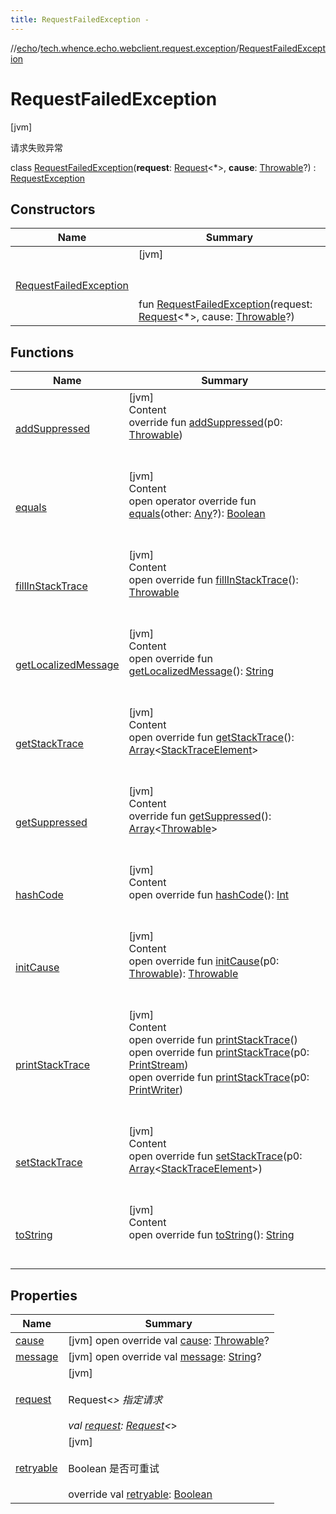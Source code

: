 ```yaml
---
title: RequestFailedException -
---
```

//[echo](../../index.md)/[tech.whence.echo.webclient.request.exception](../index.md)/[RequestFailedException](index.md)



# RequestFailedException  
 [jvm] 

请求失败异常

class [RequestFailedException](index.md)(**request**: [Request](../../tech.whence.echo.webclient.request/-request/index.md)<*>, **cause**: [Throwable](https://kotlinlang.org/api/latest/jvm/stdlib/kotlin/-throwable/index.html)?) : [RequestException](../-request-exception/index.md)   


## Constructors  
  
|  Name|  Summary| 
|---|---|
| [RequestFailedException](-request-failed-exception.md)|  [jvm] <br><br><br><br>fun [RequestFailedException](-request-failed-exception.md)(request: [Request](../../tech.whence.echo.webclient.request/-request/index.md)<*>, cause: [Throwable](https://kotlinlang.org/api/latest/jvm/stdlib/kotlin/-throwable/index.html)?)   <br>


## Functions  
  
|  Name|  Summary| 
|---|---|
| [addSuppressed](../../tech.whence.echo.webclient.response.exception/-response-unrecognized-exception/index.md#kotlin/Throwable/addSuppressed/#kotlin.Throwable/PointingToDeclaration/)| [jvm]  <br>Content  <br>override fun [addSuppressed](../../tech.whence.echo.webclient.response.exception/-response-unrecognized-exception/index.md#kotlin/Throwable/addSuppressed/#kotlin.Throwable/PointingToDeclaration/)(p0: [Throwable](https://kotlinlang.org/api/latest/jvm/stdlib/kotlin/-throwable/index.html))  <br><br><br>
| [equals](../../tech.whence.echo.webclient.response.exception/-response-unrecognized-exception/index.md#kotlin/Any/equals/#kotlin.Any?/PointingToDeclaration/)| [jvm]  <br>Content  <br>open operator override fun [equals](../../tech.whence.echo.webclient.response.exception/-response-unrecognized-exception/index.md#kotlin/Any/equals/#kotlin.Any?/PointingToDeclaration/)(other: [Any](https://kotlinlang.org/api/latest/jvm/stdlib/kotlin/-any/index.html)?): [Boolean](https://kotlinlang.org/api/latest/jvm/stdlib/kotlin/-boolean/index.html)  <br><br><br>
| [fillInStackTrace](../../tech.whence.echo.webclient.response.exception/-response-unrecognized-exception/index.md#kotlin/Throwable/fillInStackTrace/#/PointingToDeclaration/)| [jvm]  <br>Content  <br>open override fun [fillInStackTrace](../../tech.whence.echo.webclient.response.exception/-response-unrecognized-exception/index.md#kotlin/Throwable/fillInStackTrace/#/PointingToDeclaration/)(): [Throwable](https://kotlinlang.org/api/latest/jvm/stdlib/kotlin/-throwable/index.html)  <br><br><br>
| [getLocalizedMessage](../../tech.whence.echo.webclient.response.exception/-response-unrecognized-exception/index.md#kotlin/Throwable/getLocalizedMessage/#/PointingToDeclaration/)| [jvm]  <br>Content  <br>open override fun [getLocalizedMessage](../../tech.whence.echo.webclient.response.exception/-response-unrecognized-exception/index.md#kotlin/Throwable/getLocalizedMessage/#/PointingToDeclaration/)(): [String](https://kotlinlang.org/api/latest/jvm/stdlib/kotlin/-string/index.html)  <br><br><br>
| [getStackTrace](../../tech.whence.echo.webclient.response.exception/-response-unrecognized-exception/index.md#kotlin/Throwable/getStackTrace/#/PointingToDeclaration/)| [jvm]  <br>Content  <br>open override fun [getStackTrace](../../tech.whence.echo.webclient.response.exception/-response-unrecognized-exception/index.md#kotlin/Throwable/getStackTrace/#/PointingToDeclaration/)(): [Array](https://kotlinlang.org/api/latest/jvm/stdlib/kotlin/-array/index.html)<[StackTraceElement](https://docs.oracle.com/javase/8/docs/api/java/lang/StackTraceElement.html)>  <br><br><br>
| [getSuppressed](../../tech.whence.echo.webclient.response.exception/-response-unrecognized-exception/index.md#kotlin/Throwable/getSuppressed/#/PointingToDeclaration/)| [jvm]  <br>Content  <br>override fun [getSuppressed](../../tech.whence.echo.webclient.response.exception/-response-unrecognized-exception/index.md#kotlin/Throwable/getSuppressed/#/PointingToDeclaration/)(): [Array](https://kotlinlang.org/api/latest/jvm/stdlib/kotlin/-array/index.html)<[Throwable](https://kotlinlang.org/api/latest/jvm/stdlib/kotlin/-throwable/index.html)>  <br><br><br>
| [hashCode](../../tech.whence.echo.webclient.response.exception/-response-unrecognized-exception/index.md#kotlin/Any/hashCode/#/PointingToDeclaration/)| [jvm]  <br>Content  <br>open override fun [hashCode](../../tech.whence.echo.webclient.response.exception/-response-unrecognized-exception/index.md#kotlin/Any/hashCode/#/PointingToDeclaration/)(): [Int](https://kotlinlang.org/api/latest/jvm/stdlib/kotlin/-int/index.html)  <br><br><br>
| [initCause](../../tech.whence.echo.webclient.response.exception/-response-unrecognized-exception/index.md#kotlin/Throwable/initCause/#kotlin.Throwable/PointingToDeclaration/)| [jvm]  <br>Content  <br>open override fun [initCause](../../tech.whence.echo.webclient.response.exception/-response-unrecognized-exception/index.md#kotlin/Throwable/initCause/#kotlin.Throwable/PointingToDeclaration/)(p0: [Throwable](https://kotlinlang.org/api/latest/jvm/stdlib/kotlin/-throwable/index.html)): [Throwable](https://kotlinlang.org/api/latest/jvm/stdlib/kotlin/-throwable/index.html)  <br><br><br>
| [printStackTrace](../../tech.whence.echo.webclient.response.exception/-response-unrecognized-exception/index.md#kotlin/Throwable/printStackTrace/#/PointingToDeclaration/)| [jvm]  <br>Content  <br>open override fun [printStackTrace](../../tech.whence.echo.webclient.response.exception/-response-unrecognized-exception/index.md#kotlin/Throwable/printStackTrace/#/PointingToDeclaration/)()  <br>open override fun [printStackTrace](../../tech.whence.echo.webclient.response.exception/-response-unrecognized-exception/index.md#kotlin/Throwable/printStackTrace/#java.io.PrintStream/PointingToDeclaration/)(p0: [PrintStream](https://docs.oracle.com/javase/8/docs/api/java/io/PrintStream.html))  <br>open override fun [printStackTrace](../../tech.whence.echo.webclient.response.exception/-response-unrecognized-exception/index.md#kotlin/Throwable/printStackTrace/#java.io.PrintWriter/PointingToDeclaration/)(p0: [PrintWriter](https://docs.oracle.com/javase/8/docs/api/java/io/PrintWriter.html))  <br><br><br>
| [setStackTrace](../../tech.whence.echo.webclient.response.exception/-response-unrecognized-exception/index.md#kotlin/Throwable/setStackTrace/#kotlin.Array[java.lang.StackTraceElement]/PointingToDeclaration/)| [jvm]  <br>Content  <br>open override fun [setStackTrace](../../tech.whence.echo.webclient.response.exception/-response-unrecognized-exception/index.md#kotlin/Throwable/setStackTrace/#kotlin.Array[java.lang.StackTraceElement]/PointingToDeclaration/)(p0: [Array](https://kotlinlang.org/api/latest/jvm/stdlib/kotlin/-array/index.html)<[StackTraceElement](https://docs.oracle.com/javase/8/docs/api/java/lang/StackTraceElement.html)>)  <br><br><br>
| [toString](../../tech.whence.echo.webclient.response.exception/-response-unrecognized-exception/index.md#kotlin/Any/toString/#/PointingToDeclaration/)| [jvm]  <br>Content  <br>open override fun [toString](../../tech.whence.echo.webclient.response.exception/-response-unrecognized-exception/index.md#kotlin/Any/toString/#/PointingToDeclaration/)(): [String](https://kotlinlang.org/api/latest/jvm/stdlib/kotlin/-string/index.html)  <br><br><br>


## Properties  
  
|  Name|  Summary| 
|---|---|
| [cause](index.md#tech.whence.echo.webclient.request.exception/RequestFailedException/cause/#/PointingToDeclaration/)|  [jvm] open override val [cause](index.md#tech.whence.echo.webclient.request.exception/RequestFailedException/cause/#/PointingToDeclaration/): [Throwable](https://kotlinlang.org/api/latest/jvm/stdlib/kotlin/-throwable/index.html)?   <br>
| [message](index.md#tech.whence.echo.webclient.request.exception/RequestFailedException/message/#/PointingToDeclaration/)|  [jvm] open override val [message](index.md#tech.whence.echo.webclient.request.exception/RequestFailedException/message/#/PointingToDeclaration/): [String](https://kotlinlang.org/api/latest/jvm/stdlib/kotlin/-string/index.html)?   <br>
| [request](index.md#tech.whence.echo.webclient.request.exception/RequestFailedException/request/#/PointingToDeclaration/)|  [jvm] <br><br>Request<*> 指定请求<br><br>val [request](index.md#tech.whence.echo.webclient.request.exception/RequestFailedException/request/#/PointingToDeclaration/): [Request](../../tech.whence.echo.webclient.request/-request/index.md)<*>   <br>
| [retryable](index.md#tech.whence.echo.webclient.request.exception/RequestFailedException/retryable/#/PointingToDeclaration/)|  [jvm] <br><br>Boolean 是否可重试<br><br>override val [retryable](index.md#tech.whence.echo.webclient.request.exception/RequestFailedException/retryable/#/PointingToDeclaration/): [Boolean](https://kotlinlang.org/api/latest/jvm/stdlib/kotlin/-boolean/index.html)   <br>

